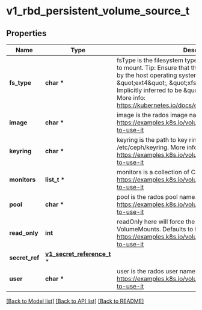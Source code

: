 # v1_rbd_persistent_volume_source_t

## Properties
Name | Type | Description | Notes
------------ | ------------- | ------------- | -------------
**fs_type** | **char \*** | fsType is the filesystem type of the volume that you want to mount. Tip: Ensure that the filesystem type is supported by the host operating system. Examples: \&quot;ext4\&quot;, \&quot;xfs\&quot;, \&quot;ntfs\&quot;. Implicitly inferred to be \&quot;ext4\&quot; if unspecified. More info: https://kubernetes.io/docs/concepts/storage/volumes#rbd | [optional] 
**image** | **char \*** | image is the rados image name. More info: https://examples.k8s.io/volumes/rbd/README.md#how-to-use-it | 
**keyring** | **char \*** | keyring is the path to key ring for RBDUser. Default is /etc/ceph/keyring. More info: https://examples.k8s.io/volumes/rbd/README.md#how-to-use-it | [optional] 
**monitors** | **list_t \*** | monitors is a collection of Ceph monitors. More info: https://examples.k8s.io/volumes/rbd/README.md#how-to-use-it | 
**pool** | **char \*** | pool is the rados pool name. Default is rbd. More info: https://examples.k8s.io/volumes/rbd/README.md#how-to-use-it | [optional] 
**read_only** | **int** | readOnly here will force the ReadOnly setting in VolumeMounts. Defaults to false. More info: https://examples.k8s.io/volumes/rbd/README.md#how-to-use-it | [optional] 
**secret_ref** | [**v1_secret_reference_t**](v1_secret_reference.md) \* |  | [optional] 
**user** | **char \*** | user is the rados user name. Default is admin. More info: https://examples.k8s.io/volumes/rbd/README.md#how-to-use-it | [optional] 

[[Back to Model list]](../README.md#documentation-for-models) [[Back to API list]](../README.md#documentation-for-api-endpoints) [[Back to README]](../README.md)


